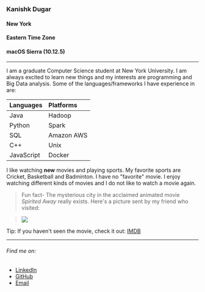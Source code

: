 ### Kanishk Dugar
#### New York
#### Eastern Time Zone
#### macOS Sierra (10.12.5)
---

I am a graduate Computer Science student at New York University. I am always excited to learn new things and my interests are programming and Big Data analysis. Some of the languages/frameworks I have experience in are:

|Languages|Platforms|
|:---|:---|
|Java|Hadoop|
|Python|Spark|
|SQL|Amazon AWS|
|C++|Unix|
|JavaScript|Docker|

I like watching __new__ movies and playing sports. My favorite sports are Cricket, Basketball and Badminton. I have no "favorite" movie. I enjoy watching different kinds of movies and I do not like to watch a movie again.

>Fun fact- The mysterious city in the acclaimed animated movie *Spirited Away* really exists. Here's a picture sent by my friend who visited: 

> ![](http://imagizer.imageshack.us/v2/800x600q90/924/zCaqv9.jpg)

Tip: If you haven't seen the movie, check it out:
[IMDB](http://www.imdb.com/title/tt0245429/?ref_=nv_sr_1)

[](https://www.youtube.com/watch?v=ByXuk9QqQkk)

---
###### Find me on:
+ [LinkedIn](https://www.linkedin.com/in/kanishk-dugar-6455627a) 
+ [GitHub](https://github.com/kanishk1010)
+ [Email](kanishk.dugar@outlook.com)
